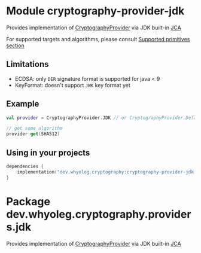 # Module cryptography-provider-jdk

Provides implementation of [CryptographyProvider][CryptographyProvider] via JDK built-in [JCA][JCA]

For supported targets and algorithms, please consult [Supported primitives section][Supported primitives section]

## Limitations

* ECDSA: only `DER` signature format is supported for java < 9
* KeyFormat: doesn't support `JWK` key format yet

## Example

```kotlin
val provider = CryptographyProvider.JDK // or CryptographyProvider.Default

// get some algorithm
provider.get(SHA512)
```

## Using in your projects

```kotlin
dependencies {
    implementation("dev.whyoleg.cryptography:cryptography-provider-jdk:0.1.0")
}
```

[CryptographyProvider]: https://whyoleg.github.io/cryptography-kotlin/api/cryptography-core/dev.whyoleg.cryptography/-cryptography-provider/index.html

[JCA]: https://docs.oracle.com/en/java/javase/17/security/java-cryptography-architecture-jca-reference-guide.html

[Supported primitives section]: https://whyoleg.github.io/cryptography-kotlin/providers#supported-primitives

# Package dev.whyoleg.cryptography.providers.jdk

Provides implementation of [CryptographyProvider][CryptographyProvider] via JDK built-in [JCA][JCA]

[CryptographyProvider]: https://whyoleg.github.io/cryptography-kotlin/api/cryptography-core/dev.whyoleg.cryptography/-cryptography-provider/index.html

[JCA]: https://docs.oracle.com/en/java/javase/17/security/java-cryptography-architecture-jca-reference-guide.html

[Supported primitives section]: https://whyoleg.github.io/cryptography-kotlin/providers#supported-primitives
